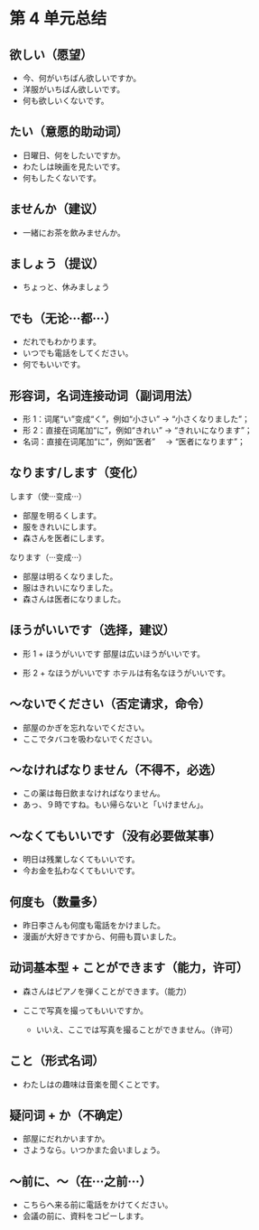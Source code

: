 # 第 4 单元总结

## 欲しい（愿望）

- 今、何がいちばん欲しいですか。
- 洋服がいちばん欲しいです。
- 何も欲しいくないです。

## たい（意愿的助动词）

- 日曜日、何をしたいですか。
- わたしは映画を見たいです。
- 何もしたくないです。

## ませんか（建议）

- 一緒にお茶を飲みませんか。

## ましょう（提议）

- ちょっと、休みましょう

## でも（无论···都···）

- だれでもわかります。
- いつでも電話をしてください。
- 何でもいいです。

## 形容词，名词连接动词（副词用法）

- 形 1：词尾“い”变成“く”，例如“小さい” → “小さくなりました”；
- 形 2：直接在词尾加“に”，例如“きれい” → “きれいになります”；
- 名词：直接在词尾加“に”，例如“医者”　 → “医者になります”；

## なります/します（变化）

します（使···变成···）

- 部屋を明るくします。
- 服をきれいにします。
- 森さんを医者にします。

なります（···变成···）

- 部屋は明るくなりました。
- 服はきれいになりました。
- 森さんは医者になりました。

## ほうがいいです（选择，建议）

- 形 1 + ほうがいいです
  部屋は広いほうがいいです。

- 形 2 + なほうがいいです
  ホテルは有名なほうがいいです。

## ～ないでください（否定请求，命令）

- 部屋のかぎを忘れないでください。
- ここでタバコを吸わないでください。

## ～なければなりません（不得不，必选）

- この薬は毎日飲まなければなりません。
- あっ、９時ですね。もい帰らないと「いけません」。

## ～なくてもいいです（没有必要做某事）

- 明日は残業しなくてもいいです。
- 今お金を払わなくてもいいです。

## 何度も（数量多）

- 昨日李さんも何度も電話をかけました。
- 漫画が大好きですから、何冊も買いました。

## 动词基本型 + ことができます（能力，许可）

- 森さんはピアノを弾くことができます。（能力）

- ここで写真を撮ってもいいですか。
  - いいえ、ここでは写真を撮ることができません。（许可）

## こと（形式名词）

- わたしはの趣味は音楽を聞くことです。

## 疑问词 + か（不确定）

- 部屋にだれかいますか。
- さようなら。いつかまた会いましょう。

## ～前に、～（在···之前···）

- こちらへ来る前に電話をかけてください。
- 会議の前に、資料をコピーします。
